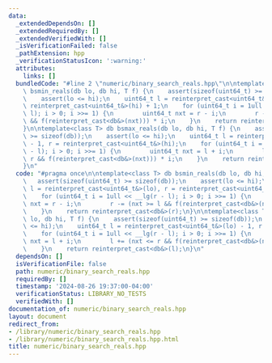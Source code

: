 ```yaml
---
data:
  _extendedDependsOn: []
  _extendedRequiredBy: []
  _extendedVerifiedWith: []
  _isVerificationFailed: false
  _pathExtension: hpp
  _verificationStatusIcon: ':warning:'
  attributes:
    links: []
  bundledCode: "#line 2 \"numeric/binary_search_reals.hpp\"\n\ntemplate<class T> db\
    \ bsmin_reals(db lo, db hi, T f) {\n    assert(sizeof(uint64_t) >= sizeof(db));\n\
    \    assert(lo <= hi);\n    uint64_t l = reinterpret_cast<uint64_t&>(lo), r =\
    \ reinterpret_cast<uint64_t&>(hi) + 1;\n    for (uint64_t i = 1ull << __lg(r -\
    \ l); i > 0; i >>= 1) {\n        uint64_t nxt = r - i;\n        r -= (nxt >= l\
    \ && f(reinterpret_cast<db&>(nxt))) * i;\n    }\n    return reinterpret_cast<db&>(r);\n\
    }\n\ntemplate<class T> db bsmax_reals(db lo, db hi, T f) {\n    assert(sizeof(uint64_t)\
    \ >= sizeof(db));\n    assert(lo <= hi);\n    uint64_t l = reinterpret_cast<uint64_t&>(lo)\
    \ - 1, r = reinterpret_cast<uint64_t&>(hi);\n    for (uint64_t i = 1ull << __lg(r\
    \ - l); i > 0; i >>= 1) {\n        uint64_t nxt = l + i;\n        l += (nxt <=\
    \ r && f(reinterpret_cast<db&>(nxt))) * i;\n    }\n    return reinterpret_cast<db&>(l);\n\
    }\n"
  code: "#pragma once\n\ntemplate<class T> db bsmin_reals(db lo, db hi, T f) {\n \
    \   assert(sizeof(uint64_t) >= sizeof(db));\n    assert(lo <= hi);\n    uint64_t\
    \ l = reinterpret_cast<uint64_t&>(lo), r = reinterpret_cast<uint64_t&>(hi) + 1;\n\
    \    for (uint64_t i = 1ull << __lg(r - l); i > 0; i >>= 1) {\n        uint64_t\
    \ nxt = r - i;\n        r -= (nxt >= l && f(reinterpret_cast<db&>(nxt))) * i;\n\
    \    }\n    return reinterpret_cast<db&>(r);\n}\n\ntemplate<class T> db bsmax_reals(db\
    \ lo, db hi, T f) {\n    assert(sizeof(uint64_t) >= sizeof(db));\n    assert(lo\
    \ <= hi);\n    uint64_t l = reinterpret_cast<uint64_t&>(lo) - 1, r = reinterpret_cast<uint64_t&>(hi);\n\
    \    for (uint64_t i = 1ull << __lg(r - l); i > 0; i >>= 1) {\n        uint64_t\
    \ nxt = l + i;\n        l += (nxt <= r && f(reinterpret_cast<db&>(nxt))) * i;\n\
    \    }\n    return reinterpret_cast<db&>(l);\n}\n"
  dependsOn: []
  isVerificationFile: false
  path: numeric/binary_search_reals.hpp
  requiredBy: []
  timestamp: '2024-08-26 19:37:00-04:00'
  verificationStatus: LIBRARY_NO_TESTS
  verifiedWith: []
documentation_of: numeric/binary_search_reals.hpp
layout: document
redirect_from:
- /library/numeric/binary_search_reals.hpp
- /library/numeric/binary_search_reals.hpp.html
title: numeric/binary_search_reals.hpp
---
```

